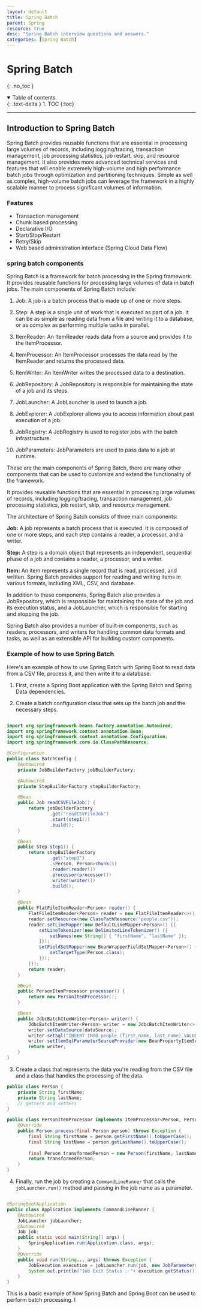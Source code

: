 ```yaml
---
layout: default
title: Spring Batch
parent: Spring
resource: true
desc: "Spring Batch interview questions and answers."
categories: [Spring Batch]
---
```


# Spring Batch
{: .no_toc }

<details open markdown="block">
  <summary>
    Table of contents
  </summary>
  {: .text-delta }
1. TOC
{:toc}
</details>

---

##  Introduction to Spring Batch

Spring Batch provides reusable functions that are essential in processing large volumes of records, including logging/tracing, transaction management, job processing statistics, job restart, skip, and resource management. It also provides more advanced technical services and features that will enable extremely high-volume and high performance batch jobs through optimization and partitioning techniques. Simple as well as complex, high-volume batch jobs can leverage the framework in a highly scalable manner to process significant volumes of information.

###  Features
- Transaction management
- Chunk based processing
- Declarative I/O
- Start/Stop/Restart
- Retry/Skip
- Web based administration interface (Spring Cloud Data Flow)


###  spring batch components

Spring Batch is a framework for batch processing in the Spring framework. It provides reusable functions for processing large volumes of data in batch jobs. The main components of Spring Batch include:

1. Job: A job is a batch process that is made up of one or more steps.

2. Step: A step is a single unit of work that is executed as part of a job. It can be as simple as reading data from a file and writing it to a database, or as complex as performing multiple tasks in parallel.

3. ItemReader: An ItemReader reads data from a source and provides it to the ItemProcessor.

4. ItemProcessor: An ItemProcessor processes the data read by the ItemReader and returns the processed data.

5. ItemWriter: An ItemWriter writes the processed data to a destination.

6. JobRepository: A JobRepository is responsible for maintaining the state of a job and its steps.

7. JobLauncher: A JobLauncher is used to launch a job.

8. JobExplorer: A JobExplorer allows you to access information about past execution of a job.

9. JobRegistry: A JobRegistry is used to register jobs with the batch infrastructure.

10. JobParameters: JobParameters are used to pass data to a job at runtime.

These are the main components of Spring Batch, there are many other components that can be used to customize and extend the functionality of the framework.

It provides reusable functions that are essential in processing large volumes of records, including logging/tracing, transaction management, job processing statistics, job restart, skip, and resource management.

The architecture of Spring Batch consists of three main components:

**Job:** A job represents a batch process that is executed. It is composed of one or more steps, and each step contains a reader, a processor, and a writer.

**Step:** A step is a domain object that represents an independent, sequential phase of a job and contains a reader, a processor, and a writer.

**Item:** An item represents a single record that is read, processed, and written. Spring Batch provides support for reading and writing items in various formats, including XML, CSV, and database.

In addition to these components, Spring Batch also provides a JobRepository, which is responsible for maintaining the state of the job and its execution status, and a JobLauncher, which is responsible for starting and stopping the job.

Spring Batch also provides a number of built-in components, such as readers, processors, and writers for handling common data formats and tasks, as well as an extensible API for building custom components.


###  Example of how to use Spring Batch

Here's an example of how to use Spring Batch with Spring Boot to read data from a CSV file, process it, and then write it to a database:

1.  First, create a Spring Boot application with the Spring Batch and Spring Data dependencies.

2. Create a batch configuration class that sets up the batch job and the necessary steps.  



```java

import org.springframework.beans.factory.annotation.Autowired;
import org.springframework.context.annotation.Bean;
import org.springframework.context.annotation.Configuration;
import org.springframework.core.io.ClassPathResource;

@Configuration
public class BatchConfig {
    @Autowired
    private JobBuilderFactory jobBuilderFactory;

    @Autowired
    private StepBuilderFactory stepBuilderFactory;

    @Bean
    public Job readCSVFileJob() {
        return jobBuilderFactory
                .get("readCSVFileJob")
                .start(step1())
                .build();
    }

    @Bean
    public Step step1() {
        return stepBuilderFactory
                .get("step1")
                .<Person, Person>chunk(5)
                .reader(reader())
                .processor(processor())
                .writer(writer())
                .build();
    }

    @Bean
    public FlatFileItemReader<Person> reader() {
        FlatFileItemReader<Person> reader = new FlatFileItemReader<>();
        reader.setResource(new ClassPathResource("people.csv"));
        reader.setLineMapper(new DefaultLineMapper<Person>() {{
            setLineTokenizer(new DelimitedLineTokenizer() {{
                setNames(new String[] { "firstName", "lastName" });
            }});
            setFieldSetMapper(new BeanWrapperFieldSetMapper<Person>() {{
                setTargetType(Person.class);
            }});
        }});
        return reader;
    }

    @Bean
    public PersonItemProcessor processor() {
        return new PersonItemProcessor();
    }

    @Bean
    public JdbcBatchItemWriter<Person> writer() {
        JdbcBatchItemWriter<Person> writer = new JdbcBatchItemWriter<>();
        writer.setDataSource(dataSource);
        writer.setSql("INSERT INTO people (first_name, last_name) VALUES (:firstName, :lastName)");
        writer.setItemSqlParameterSourceProvider(new BeanPropertyItemSqlParameterSourceProvider<>());
        return writer;
    }
}

```

3. Create a class that represents the data you're reading from the CSV file and a class that handles the processing of the data.

```java
public class Person {
    private String firstName;
    private String lastName;
    // getters and setters
}

public class PersonItemProcessor implements ItemProcessor<Person, Person> {
    @Override
    public Person process(final Person person) throws Exception {
        final String firstName = person.getFirstName().toUpperCase();
        final String lastName = person.getLastName().toUpperCase();
 
        final Person transformedPerson = new Person(firstName, lastName);
        return transformedPerson;
    }
}


```

4. Finally, run the job by creating a `CommandLineRunner` that calls the `jobLauncher.run()` method and passing in the job name as a parameter.


```java

@SpringBootApplication
public class Application implements CommandLineRunner {
    @Autowired
    JobLauncher jobLauncher;
    @Autowired
    Job job;
    public static void main(String[] args) {
        SpringApplication.run(Application.class, args);
    }
    @Override
    public void run(String... args) throws Exception {
        JobExecution execution = jobLauncher.run(job, new JobParameters());
        System.out.println("Job Exit Status : "+ execution.getStatus());
    }
}


```

This is a basic example of how Spring Batch and Spring Boot can be used to perform batch processing. I








